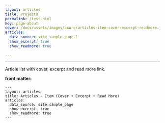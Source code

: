 ```yaml
---
layout: articles
title: Projects
permalink: /test.html
key: page-about
cover: /docs/assets/images/axure/articles-item-cover-excerpt-readmore.jpg
articles:
  data_source: site.sample_page_1
  show_excerpt: true
  show_readmore: true

---
```


<div class="article__content" markdown="1">

---

Article list with cover, excerpt and read more link.

<!--more-->

**front matter:**

    ---
    layout: articles
    title: Articles - Item (Cover + Excerpt + Read More)
    articles:
      data_source: site.sample_page
      show_excerpt: true
      show_readmore: true
    ---

</div>

